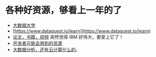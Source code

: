 # 各种好资源，够看上一年的了

* [大数据大学](http://bigdatauniversity.com/)
* [https://www.dataquest.io/learn](https://www.dataquest.io/learn)
* [论文，书籍，视频](https://www.ibm.com/developerworks/community/wikis/home?lang=en_US#/wiki/BigInsights) 
  突然觉得 IBM 好伟大，要爱上它了！
* [开发者可能会用到的资源](http://www.ibmbigdatahub.com/developers)
* [大数据分析，还有云计算什么的](https://www.ibm.com/developerworks/)。

